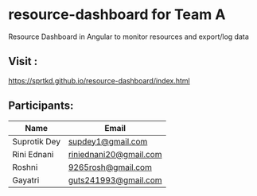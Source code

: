 # resource-dashboard for Team A
Resource Dashboard in Angular to monitor resources and export/log data

## Visit :
https://sprtkd.github.io/resource-dashboard/index.html

## Participants:
| Name        | Email          |
| ------------- | --------------------|
| Suprotik Dey | supdey1@gmail.com |
| Rini Ednani | riniednani20@gmail.com |
| Roshni | 9265rosh@gmail.com |
| Gayatri | guts241993@gmail.com |

